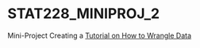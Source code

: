 # STAT228_MINIPROJ_2
Mini-Project Creating a [Tutorial on How to Wrangle Data](https://theoh.shinyapps.io/th_stat228_miniproj2_s25-1/#section-what-is-wrangling)
